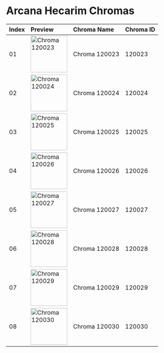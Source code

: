# Arcana Hecarim Chromas

| Index | Preview | Chroma Name | Chroma ID |
|:---|:---|:---|:---|
| 01 | <img src='https://raw.communitydragon.org/latest/plugins/rcp-be-lol-game-data/global/default/v1/champion-chroma-images/120/120023.png' alt='Chroma 120023' width='100'> | Chroma 120023 | 120023 |
| 02 | <img src='https://raw.communitydragon.org/latest/plugins/rcp-be-lol-game-data/global/default/v1/champion-chroma-images/120/120024.png' alt='Chroma 120024' width='100'> | Chroma 120024 | 120024 |
| 03 | <img src='https://raw.communitydragon.org/latest/plugins/rcp-be-lol-game-data/global/default/v1/champion-chroma-images/120/120025.png' alt='Chroma 120025' width='100'> | Chroma 120025 | 120025 |
| 04 | <img src='https://raw.communitydragon.org/latest/plugins/rcp-be-lol-game-data/global/default/v1/champion-chroma-images/120/120026.png' alt='Chroma 120026' width='100'> | Chroma 120026 | 120026 |
| 05 | <img src='https://raw.communitydragon.org/latest/plugins/rcp-be-lol-game-data/global/default/v1/champion-chroma-images/120/120027.png' alt='Chroma 120027' width='100'> | Chroma 120027 | 120027 |
| 06 | <img src='https://raw.communitydragon.org/latest/plugins/rcp-be-lol-game-data/global/default/v1/champion-chroma-images/120/120028.png' alt='Chroma 120028' width='100'> | Chroma 120028 | 120028 |
| 07 | <img src='https://raw.communitydragon.org/latest/plugins/rcp-be-lol-game-data/global/default/v1/champion-chroma-images/120/120029.png' alt='Chroma 120029' width='100'> | Chroma 120029 | 120029 |
| 08 | <img src='https://raw.communitydragon.org/latest/plugins/rcp-be-lol-game-data/global/default/v1/champion-chroma-images/120/120030.png' alt='Chroma 120030' width='100'> | Chroma 120030 | 120030 |
